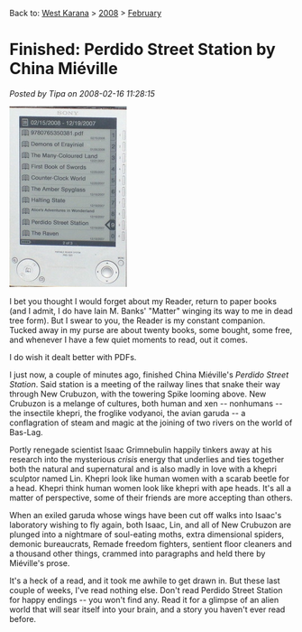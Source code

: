 Back to: [West Karana](/posts/westkarana.md) > [2008](/posts/2008/westkarana.md) > [February](./westkarana.md)
# Finished: Perdido Street Station by China Miéville

*Posted by Tipa on 2008-02-16 11:28:15*

![stp60957.JPG](../../../uploads/2008/02/stp60957.JPG)

I bet you thought I would forget about my Reader, return to paper books (and I admit, I do have Iain M. Banks' "Matter" winging its way to me in dead tree form). But I swear to you, the Reader is my constant companion. Tucked away in my purse are about twenty books, some bought, some free, and whenever I have a few quiet moments to read, out it comes.

I do wish it dealt better with PDFs.

I just now, a couple of minutes ago, finished China Miéville's *Perdido Street Station*. Said station is a meeting of the railway lines that snake their way through New Crubuzon, with the towering Spike looming above. New Crubuzon is a melange of cultures, both human and xen -- nonhumans -- the insectile khepri, the froglike vodyanoi, the avian garuda -- a conflagration of steam and magic at the joining of two rivers on the world of Bas-Lag.

Portly renegade scientist Isaac Grimnebulin happily tinkers away at his research into the mysterious *crisis* energy that underlies and ties together both the natural and supernatural and is also madly in love with a khepri sculptor named Lin. Khepri look like human women with a scarab beetle for a head. Khepri think human women look like khepri with ape heads. It's all a matter of perspective, some of their friends are more accepting than others.

When an exiled garuda whose wings have been cut off walks into Isaac's laboratory wishing to fly again, both Isaac, Lin, and all of New Crubuzon are plunged into a nightmare of soul-eating moths, extra dimensional spiders, demonic bureaucrats, Remade freedom fighters, sentient floor cleaners and a thousand other things, crammed into paragraphs and held there by Miéville's prose.

It's a heck of a read, and it took me awhile to get drawn in. But these last couple of weeks, I've read nothing else. Don't read Perdido Street Station for happy endings -- you won't find any. Read it for a glimpse of an alien world that will sear itself into your brain, and a story you haven't ever read before.

